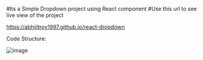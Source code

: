 #Its a Simple Dropdown project using React component
#Use this url to see live view of the project

https://abhijitroy1997.github.io/react-dropdown

Code Structure:

![image](https://github.com/abhijitroy1997/react-dropdown/assets/59794665/8beadd68-9289-4e17-862e-00eda3f02aac)

